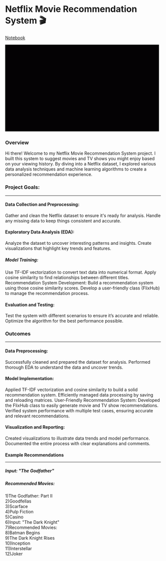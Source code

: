 # Netflix Movie Recommendation System 🎬


[Notebook](https://github.com/TevThom8/movie_recommendations_/blob/main/movie-recommendation-system.ipynb)

<img src = "IMG_1178.gif"/>


### Overview

Hi there! Welcome to my Netflix Movie Recommendation System project. I built this system to suggest movies and TV shows you might enjoy based on your viewing history. By diving into a Netflix dataset, I explored various data analysis techniques and machine learning algorithms to create a personalized recommendation experience.


### Project Goals:<br>
<hr>

#### Data Collection and Preprocessing:<br>
Gather and clean the Netflix dataset to ensure it's ready for analysis.
Handle any missing data to keep things consistent and accurate.


#### Exploratory Data Analysis (EDA):<br>
Analyze the dataset to uncover interesting patterns and insights.
Create visualizations that highlight key trends and features.


##### Model Training:<br>
Use TF-IDF vectorization to convert text data into numerical format.
Apply cosine similarity to find relationships between different titles.
Recommendation System Development:
Build a recommendation system using those cosine similarity scores.
Develop a user-friendly class (FlixHub) to manage the recommendation process.


#### Evaluation and Testing:<br>
Test the system with different scenarios to ensure it’s accurate and reliable.
Optimize the algorithm for the best performance possible.


### Outcomes
<hr>

#### Data Preprocessing:<br>
Successfully cleaned and prepared the dataset for analysis.
Performed thorough EDA to understand the data and uncover trends.


#### Model Implementation:<br>
Applied TF-IDF vectorization and cosine similarity to build a solid recommendation system.
Efficiently managed data processing by saving and reloading matrices.
User-Friendly Recommendation System:
Developed the FlixHub class to easily generate movie and TV show recommendations.
Verified system performance with multiple test cases, ensuring accurate and relevant recommendations.


#### Visualization and Reporting:<br>
Created visualizations to illustrate data trends and model performance.
Documented the entire process with clear explanations and comments.

#### Example Recommendations<hr>

##### Input: "The Godfather"

##### Recommended Movies:

1)The Godfather: Part II<br>
2)Goodfellas<br> 
3)Scarface<br>
4)Pulp Fiction<br>
5)Casino<br>
6)Input: "The Dark Knight"<br>
7)Recommended Movies:<br>
8)Batman Begins<br>
9)The Dark Knight Rises<br>
10)Inception<br>
11)Interstellar<br>
12)Joker<br>




